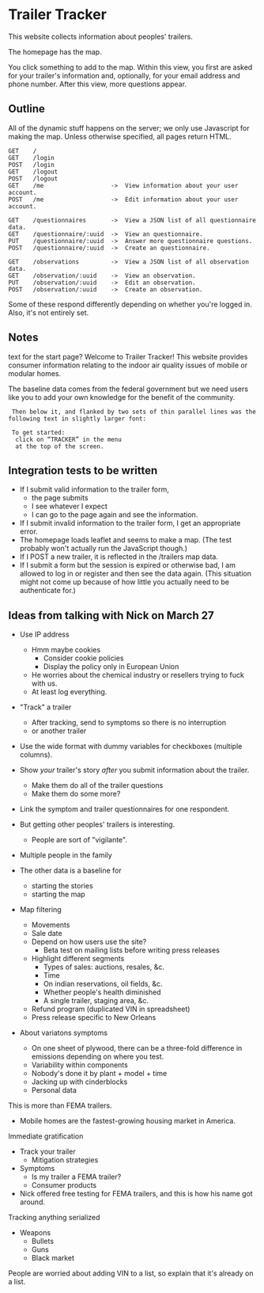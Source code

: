 Trailer Tracker
=====
This website collects information about peoples' trailers.

The homepage has the map.

You click something to add to the map. Within this view, you first are asked
for your trailer's information and, optionally, for your email address and
phone number. After this view, more questions appear.


## Outline
All of the dynamic stuff happens on the server; we only use Javascript for
making the map. Unless otherwise specified, all pages return HTML.

    GET    /
    GET    /login
    POST   /login
    GET    /logout
    POST   /logout
    GET    /me                   ->  View information about your user account.
    POST   /me                   ->  Edit information about your user account.

    GET    /questionnaires       ->  View a JSON list of all questionnaire data.
    GET    /questionnaire/:uuid  ->  View an questionnaire.
    PUT    /questionnaire/:uuid  ->  Answer more questionnaire questions.
    POST   /questionnaire/:uuid  ->  Create an questionnaire.

    GET    /observations         ->  View a JSON list of all observation data.
    GET    /observation/:uuid    ->  View an observation.
    PUT    /observation/:uuid    ->  Edit an observation.
    POST   /observation/:uuid    ->  Create an observation.

Some of these respond differently depending on whether you're logged in.
Also, it's not entirely set.

## Notes
text for the start page?
Welcome to Trailer Tracker! 
This website provides consumer information relating 
to the indoor air quality issues of mobile or modular homes.

The baseline data comes from the federal government
 but we need users like you to add  your own knowledge 
 for the benefit of the community. 

     Then below it, and flanked by two sets of thin parallel lines was the following text in slightly larger font:

     To get started:
      click on “TRACKER” in the menu 
      at the top of the screen.

## Integration tests to be written

* If I submit valid information to the trailer form,
  * the page submits
  * I see whatever I expect
  * I can go to the page again and see the information.
* If I submit invalid information to the trailer form, I get an appropriate error.
* The homepage loads leaflet and seems to make a map. (The test probably won't actually run the JavaScript though.)
* If I POST a new trailer, it is reflected in the /trailers map data.
* If I submit a form but the session is expired or otherwise bad, I am allowed to log in or register and then see the data again.
    (This situation might not come up because of how little you actually need to be authenticate for.)

## Ideas from talking with Nick on March 27
* Use IP address
  * Hmm maybe cookies
    * Consider cookie policies
    * Display the policy only in European Union
  * He worries about the chemical industry or resellers trying to fuck with us.
  * At least log everything.
* "Track" a trailer
  * After tracking, send to symptoms so there is no interruption
  * or another trailer
* Use the wide format with dummy variables for checkboxes (multiple columns).
* Show _your_ trailer's story _after_ you submit information about the trailer.
  * Make them do all of the trailer questions
  * Make them do some more?
* Link the symptom and trailer questionnaires for one respondent.
* But getting other peoples' trailers is interesting.
  * People are sort of "vigilante".
* Multiple people in the family
* The other data is a baseline for
  * starting the stories
  * starting the map
* Map filtering
  * Movements
  * Sale date
  * Depend on how users use the site?
    * Beta test on mailing lists before writing press releases
  * Highlight different segments
    * Types of sales: auctions, resales, &c.
    * Time
    * On indian reservations, oil fields, &c.
    * Whether people's health diminished
    * A single trailer, staging area, &c.
  * Refund program (duplicated VIN in spreadsheet)
  * Press release specific to New Orleans

* About variatons symptoms
  * On one sheet of plywood, there can be a three-fold difference in emissions depending on where you test.
  * Variability within components
  * Nobody's done it by plant + model + time
  * Jacking up with cinderblocks
  * Personal data

This is more than FEMA trailers.
  * Mobile homes are the fastest-growing housing market in America.

Immediate gratification
  * Track your trailer
    * Mitigation strategies
  * Symptoms
    * Is my trailer a FEMA trailer?
    * Consumer products
  * Nick offered free testing for FEMA trailers, and this is how his name got around.

Tracking anything serialized
  * Weapons
    * Bullets
    * Guns
    * Black market

People are worried about adding VIN to a list, so explain that it's already on a list.
